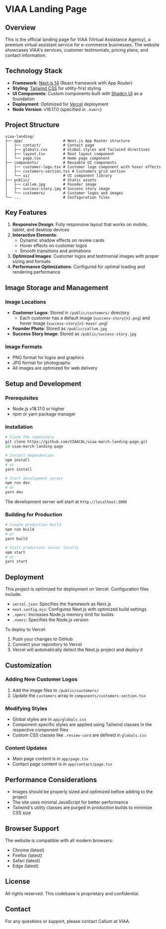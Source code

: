 # VIAA Landing Page

## Overview
This is the official landing page for VIAA (Virtual Assistance Agency), a premium virtual assistant service for e-commerce businesses. The website showcases VIAA's services, customer testimonials, pricing plans, and contact information.

## Technology Stack

- **Framework**: [Next.js 14](https://nextjs.org/) (React framework with App Router)
- **Styling**: [Tailwind CSS](https://tailwindcss.com/) for utility-first styling
- **UI Components**: Custom components built with [Shadcn UI](https://ui.shadcn.com/) as a foundation
- **Deployment**: Optimized for [Vercel](https://vercel.com/) deployment
- **Node Version**: v18.17.0 (specified in `.nvmrc`)

## Project Structure

```
viaa-landing/
├── app/                  # Next.js App Router structure
│   ├── contact/          # Contact page
│   ├── globals.css       # Global styles and Tailwind directives
│   ├── layout.tsx        # Root layout component
│   └── page.tsx          # Home page component
├── components/           # Reusable UI components
│   ├── customer-logo.tsx # Customer logo component with hover effects
│   ├── customers-section.tsx # Customers grid section
│   └── ui/               # UI component library
├── public/               # Static assets
│   ├── callum.jpg        # Founder image
│   ├── success-story.jpg # Success story image
│   └── customers/        # Customer logos and images
└── ...                   # Configuration files
```

## Key Features

1. **Responsive Design**: Fully responsive layout that works on mobile, tablet, and desktop devices
2. **Interactive Elements**:
   - Dynamic shadow effects on review cards
   - Hover effects on customer logos
   - Smooth transitions and animations
3. **Optimized Images**: Customer logos and testimonial images with proper sizing and formats
4. **Performance Optimizations**: Configured for optimal loading and rendering performance

## Image Storage and Management

### Image Locations
- **Customer Logos**: Stored in `/public/customers/` directory
  - Each customer has a default image (`success-story{n}.png`) and hover image (`success-story{n}-hover.png`)
- **Founder Photo**: Stored as `/public/callum.jpg`
- **Success Story Image**: Stored as `/public/success-story.jpg`

### Image Formats
- PNG format for logos and graphics
- JPG format for photographs
- All images are optimized for web delivery

## Setup and Development

### Prerequisites
- Node.js v18.17.0 or higher
- npm or yarn package manager

### Installation

```bash
# Clone the repository
git clone https://github.com/VIAACAL/viaa-march-landing-page.git
cd viaa-march-landing-page

# Install dependencies
npm install
# or
yarn install

# Start development server
npm run dev
# or
yarn dev
```

The development server will start at `http://localhost:3000`

### Building for Production

```bash
# Create production build
npm run build
# or
yarn build

# Start production server locally
npm start
# or
yarn start
```

## Deployment

This project is optimized for deployment on Vercel. Configuration files include:

- `vercel.json`: Specifies the framework as Next.js
- `next.config.mjs`: Configures Next.js with optimized build settings
- `.npmrc`: Increases Node.js memory limit for builds
- `.nvmrc`: Specifies the Node.js version

To deploy to Vercel:

1. Push your changes to GitHub
2. Connect your repository to Vercel
3. Vercel will automatically detect the Next.js project and deploy it

## Customization

### Adding New Customer Logos
1. Add the image files to `/public/customers/`
2. Update the `customers` array in `components/customers-section.tsx`

### Modifying Styles
- Global styles are in `app/globals.css`
- Component-specific styles are applied using Tailwind classes in the respective component files
- Custom CSS classes like `.review-card` are defined in `globals.css`

### Content Updates
- Main page content is in `app/page.tsx`
- Contact page content is in `app/contact/page.tsx`

## Performance Considerations

- Images should be properly sized and optimized before adding to the project
- The site uses minimal JavaScript for better performance
- Tailwind's utility classes are purged in production builds to minimize CSS size

## Browser Support

The website is compatible with all modern browsers:
- Chrome (latest)
- Firefox (latest)
- Safari (latest)
- Edge (latest)

## License

All rights reserved. This codebase is proprietary and confidential.

## Contact

For any questions or support, please contact Callum at VIAA.
